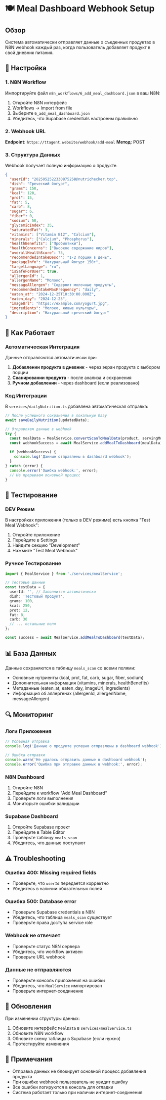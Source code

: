# 🍽️ Meal Dashboard Webhook Setup

## Обзор

Система автоматически отправляет данные о съеденных продуктах в N8N webhook каждый раз, когда пользователь добавляет продукт в свой дневник питания.

## 🔧 Настройка

### 1. N8N Workflow

Импортируйте файл `n8n_workflows/6_add_meal_dashboard.json` в ваш N8N:

1. Откройте N8N интерфейс
2. Workflows → Import from file
3. Выберите `6_add_meal_dashboard.json`
4. Убедитесь, что Supabase credentials настроены правильно

### 2. Webhook URL

**Endpoint:** `https://ttagent.website/webhook/add-meal`
**Метод:** POST

### 3. Структура Данных

Webhook получает полную информацию о продукте:

```json
{
  "userId": "2025052522330875258@nutrichecker.top",
  "dish": "Греческий йогурт",
  "grams": 150,
  "kcal": 120,
  "prot": 15,
  "fat": 5,
  "carb": 8,
  "sugar": 6,
  "fiber": 0,
  "sodium": 50,
  "glycemicIndex": 35,
  "saturatedFat": 3,
  "vitamins": ["Vitamin B12", "Calcium"],
  "minerals": ["Calcium", "Phosphorus"],
  "healthBenefits": ["Пробиотики"],
  "healthConcerns": ["Высокое содержание жиров"],
  "overallHealthScore": 75,
  "recommendedIntakeDescr": "1-2 порции в день",
  "packageInfo": "Натуральный йогурт 150г",
  "targetLanguage": "ru",
  "isSafeForUser": true,
  "allergenId": 1,
  "allergenName": "Молоко",
  "messageAllergen": "Содержит молочные продукты",
  "recommendedIntakeMaxFrequency": "daily",
  "eaten_at": "2024-12-25T10:30:00.000Z",
  "eaten_day": "2024-12-25",
  "imageUrl": "https://example.com/yogurt.jpg",
  "ingredients": "Молоко, живые культуры",
  "description": "Натуральный греческий йогурт"
}
```

## 🚀 Как Работает

### Автоматическая Интеграция

Данные отправляются автоматически при:

1. **Добавлении продукта в дневник** - через экран продукта с выбором порции
2. **Сканировании продукта** - после анализа и сохранения
3. **Ручном добавлении** - через dashboard (если реализовано)

### Код Интеграции

В `services/dailyNutrition.ts` добавлена автоматическая отправка:

```typescript
// После успешного сохранения в локальную базу
await saveDailyNutrition(updatedData);

// Отправляем данные в webhook
try {
  const mealData = MealService.convertScanToMealData(product, servingMultiplier);
  const webhookSuccess = await MealService.addMealToDashboard(mealData);
  
  if (webhookSuccess) {
    console.log('Данные отправлены в dashboard webhook');
  }
} catch (error) {
  console.error('Ошибка webhook:', error);
  // Не прерываем основной процесс
}
```

## 🧪 Тестирование

### DEV Режим

В настройках приложения (только в DEV режиме) есть кнопка "Test Meal Webhook":

1. Откройте приложение
2. Перейдите в Settings
3. Найдите секцию "Development"
4. Нажмите "Test Meal Webhook"

### Ручное Тестирование

```typescript
import { MealService } from './services/mealService';

// Тестовые данные
const testData = {
  userId: '', // Заполнится автоматически
  dish: 'Тестовый продукт',
  grams: 100,
  kcal: 250,
  prot: 12,
  fat: 8,
  carb: 30
  // ... остальные поля
};

const success = await MealService.addMealToDashboard(testData);
```

## 📊 База Данных

Данные сохраняются в таблицу `meals_scan` со всеми полями:

- Основные нутриенты (kcal, prot, fat, carb, sugar, fiber, sodium)
- Дополнительная информация (vitamins, minerals, healthBenefits)
- Метаданные (eaten_at, eaten_day, imageUrl, ingredients)
- Информация об аллергенах (allergenId, allergenName, messageAllergen)

## 🔍 Мониторинг

### Логи Приложения

```javascript
// Успешная отправка
console.log('Данные о продукте успешно отправлены в dashboard webhook');

// Ошибка отправки
console.warn('Не удалось отправить данные в dashboard webhook');
console.error('Ошибка при отправке данных в webhook:', error);
```

### N8N Dashboard

1. Откройте N8N
2. Перейдите к workflow "Add Meal Dashboard"
3. Проверьте логи выполнения
4. Мониторьте ошибки валидации

### Supabase Dashboard

1. Откройте Supabase проект
2. Перейдите в Table Editor
3. Проверьте таблицу `meals_scan`
4. Убедитесь, что данные поступают

## ⚠️ Troubleshooting

### Ошибка 400: Missing required fields
- Проверьте, что `userId` передается корректно
- Убедитесь в наличии обязательных полей

### Ошибка 500: Database error
- Проверьте Supabase credentials в N8N
- Убедитесь, что таблица `meals_scan` существует
- Проверьте права доступа service role

### Webhook не отвечает
- Проверьте статус N8N сервера
- Убедитесь, что workflow активен
- Проверьте URL webhook

### Данные не отправляются
- Проверьте консоль приложения на ошибки
- Убедитесь, что `MealService` импортирован
- Проверьте интернет-соединение

## 🔄 Обновления

При изменении структуры данных:

1. Обновите интерфейс `MealData` в `services/mealService.ts`
2. Обновите N8N workflow
3. Обновите схему таблицы в Supabase (если нужно)
4. Протестируйте изменения

## 📝 Примечания

- Отправка данных не блокирует основной процесс добавления продукта
- При ошибке webhook пользователь не увидит ошибку
- Все ошибки логируются в консоль для отладки
- Система работает только при наличии интернет-соединения 